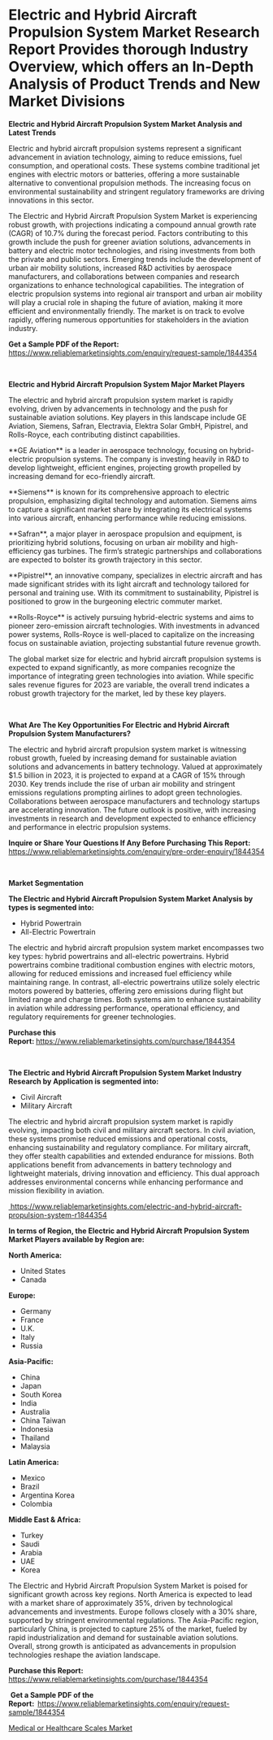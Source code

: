 <p><h1>Electric and Hybrid Aircraft Propulsion System Market Research Report Provides thorough Industry Overview, which offers an In-Depth Analysis of Product Trends and New Market Divisions</h1></p><p><strong>Electric and Hybrid Aircraft Propulsion System Market Analysis and Latest Trends</strong></p>
<p><p>Electric and hybrid aircraft propulsion systems represent a significant advancement in aviation technology, aiming to reduce emissions, fuel consumption, and operational costs. These systems combine traditional jet engines with electric motors or batteries, offering a more sustainable alternative to conventional propulsion methods. The increasing focus on environmental sustainability and stringent regulatory frameworks are driving innovations in this sector.</p><p>The Electric and Hybrid Aircraft Propulsion System Market is experiencing robust growth, with projections indicating a compound annual growth rate (CAGR) of 10.7% during the forecast period. Factors contributing to this growth include the push for greener aviation solutions, advancements in battery and electric motor technologies, and rising investments from both the private and public sectors. Emerging trends include the development of urban air mobility solutions, increased R&D activities by aerospace manufacturers, and collaborations between companies and research organizations to enhance technological capabilities. The integration of electric propulsion systems into regional air transport and urban air mobility will play a crucial role in shaping the future of aviation, making it more efficient and environmentally friendly. The market is on track to evolve rapidly, offering numerous opportunities for stakeholders in the aviation industry.</p></p>
<p><strong>Get a Sample PDF of the Report:&nbsp;</strong> <a href="https://www.reliablemarketinsights.com/enquiry/request-sample/1844354?utm_campaign=3065&utm_medium=2&utm_source=Github&utm_content=ia&utm_term=12042025&utm_id=electric-and-hybrid-aircraft-propulsion-system">https://www.reliablemarketinsights.com/enquiry/request-sample/1844354</a></p>
<p>&nbsp;</p>
<p><strong>Electric and Hybrid Aircraft Propulsion System Major Market Players</strong></p>
<p><p>The electric and hybrid aircraft propulsion system market is rapidly evolving, driven by advancements in technology and the push for sustainable aviation solutions. Key players in this landscape include GE Aviation, Siemens, Safran, Electravia, Elektra Solar GmbH, Pipistrel, and Rolls-Royce, each contributing distinct capabilities.</p><p>**GE Aviation** is a leader in aerospace technology, focusing on hybrid-electric propulsion systems. The company is investing heavily in R&D to develop lightweight, efficient engines, projecting growth propelled by increasing demand for eco-friendly aircraft.</p><p>**Siemens** is known for its comprehensive approach to electric propulsion, emphasizing digital technology and automation. Siemens aims to capture a significant market share by integrating its electrical systems into various aircraft, enhancing performance while reducing emissions.</p><p>**Safran**, a major player in aerospace propulsion and equipment, is prioritizing hybrid solutions, focusing on urban air mobility and high-efficiency gas turbines. The firm’s strategic partnerships and collaborations are expected to bolster its growth trajectory in this sector.</p><p>**Pipistrel**, an innovative company, specializes in electric aircraft and has made significant strides with its light aircraft and technology tailored for personal and training use. With its commitment to sustainability, Pipistrel is positioned to grow in the burgeoning electric commuter market.</p><p>**Rolls-Royce** is actively pursuing hybrid-electric systems and aims to pioneer zero-emission aircraft technologies. With investments in advanced power systems, Rolls-Royce is well-placed to capitalize on the increasing focus on sustainable aviation, projecting substantial future revenue growth.</p><p>The global market size for electric and hybrid aircraft propulsion systems is expected to expand significantly, as more companies recognize the importance of integrating green technologies into aviation. While specific sales revenue figures for 2023 are variable, the overall trend indicates a robust growth trajectory for the market, led by these key players.</p></p>
<p>&nbsp;</p>
<p><strong>What Are The Key Opportunities For Electric and Hybrid Aircraft Propulsion System Manufacturers?</strong></p>
<p><p>The electric and hybrid aircraft propulsion system market is witnessing robust growth, fueled by increasing demand for sustainable aviation solutions and advancements in battery technology. Valued at approximately $1.5 billion in 2023, it is projected to expand at a CAGR of 15% through 2030. Key trends include the rise of urban air mobility and stringent emissions regulations prompting airlines to adopt green technologies. Collaborations between aerospace manufacturers and technology startups are accelerating innovation. The future outlook is positive, with increasing investments in research and development expected to enhance efficiency and performance in electric propulsion systems.</p></p>
<p><strong>Inquire or Share Your Questions If Any Before Purchasing This Report:</strong> <a href="https://www.reliablemarketinsights.com/enquiry/pre-order-enquiry/1844354?utm_campaign=3065&utm_medium=2&utm_source=Github&utm_content=ia&utm_term=12042025&utm_id=electric-and-hybrid-aircraft-propulsion-system">https://www.reliablemarketinsights.com/enquiry/pre-order-enquiry/1844354</a></p>
<p>&nbsp;</p>
<p><strong>Market Segmentation</strong></p>
<p><strong>The Electric and Hybrid Aircraft Propulsion System Market Analysis by types is segmented into:</strong></p>
<p><ul><li>Hybrid Powertrain</li><li>All-Electric Powertrain</li></ul></p>
<p><p>The electric and hybrid aircraft propulsion system market encompasses two key types: hybrid powertrains and all-electric powertrains. Hybrid powertrains combine traditional combustion engines with electric motors, allowing for reduced emissions and increased fuel efficiency while maintaining range. In contrast, all-electric powertrains utilize solely electric motors powered by batteries, offering zero emissions during flight but limited range and charge times. Both systems aim to enhance sustainability in aviation while addressing performance, operational efficiency, and regulatory requirements for greener technologies.</p></p>
<p><strong>Purchase this Report:&nbsp;</strong><a href="https://www.reliablemarketinsights.com/purchase/1844354?utm_campaign=3065&utm_medium=2&utm_source=Github&utm_content=ia&utm_term=12042025&utm_id=electric-and-hybrid-aircraft-propulsion-system">https://www.reliablemarketinsights.com/purchase/1844354</a></p>
<p>&nbsp;</p>
<p><strong>The Electric and Hybrid Aircraft Propulsion System Market Industry Research by Application is segmented into:</strong></p>
<p><ul><li>Civil Aircraft</li><li>Military Aircraft</li></ul></p>
<p><p>The electric and hybrid aircraft propulsion system market is rapidly evolving, impacting both civil and military aircraft sectors. In civil aviation, these systems promise reduced emissions and operational costs, enhancing sustainability and regulatory compliance. For military aircraft, they offer stealth capabilities and extended endurance for missions. Both applications benefit from advancements in battery technology and lightweight materials, driving innovation and efficiency. This dual approach addresses environmental concerns while enhancing performance and mission flexibility in aviation.</p></p>
<p><a href="https://www.reliablemarketinsights.com/electric-and-hybrid-aircraft-propulsion-system-r1844354?utm_campaign=3065&utm_medium=2&utm_source=Github&utm_content=ia&utm_term=12042025&utm_id=electric-and-hybrid-aircraft-propulsion-system">&nbsp;https://www.reliablemarketinsights.com/electric-and-hybrid-aircraft-propulsion-system-r1844354</a></p>
<p><strong>In terms of Region, the Electric and Hybrid Aircraft Propulsion System Market Players available by Region are:</strong></p>
<p>
    <p> <strong> North America: </strong>
        <ul>
            <li>United States</li>
            <li>Canada</li>
        </ul>
        </p> 
    <p> <strong> Europe: </strong>
        <ul>
            <li>Germany</li>
            <li>France</li>
            <li>U.K.</li>
            <li>Italy</li>
            <li>Russia</li>
        </ul>
        </p> 
    <p> <strong> Asia-Pacific: </strong>
        <ul>
            <li>China</li>
            <li>Japan</li>
            <li>South Korea</li>
            <li>India</li>
            <li>Australia</li>
            <li>China Taiwan</li>
            <li>Indonesia</li>
            <li>Thailand</li>
            <li>Malaysia</li>
        </ul>
        </p> 
    <p> <strong> Latin America: </strong>
        <ul>
            <li>Mexico</li>
            <li>Brazil</li>
            <li>Argentina Korea</li>
            <li>Colombia</li>
        </ul>
        </p> 
    <p> <strong> Middle East & Africa: </strong>
        <ul>
            <li>Turkey</li>
            <li>Saudi</li>
            <li>Arabia</li>
            <li>UAE</li>
            <li>Korea</li>
        </ul>
    </p>
    </p>
<p><p>The Electric and Hybrid Aircraft Propulsion System Market is poised for significant growth across key regions. North America is expected to lead with a market share of approximately 35%, driven by technological advancements and investments. Europe follows closely with a 30% share, supported by stringent environmental regulations. The Asia-Pacific region, particularly China, is projected to capture 25% of the market, fueled by rapid industrialization and demand for sustainable aviation solutions. Overall, strong growth is anticipated as advancements in propulsion technologies reshape the aviation landscape.</p></p>
<p><strong>Purchase this Report: </strong><a href="https://www.reliablemarketinsights.com/purchase/1844354?utm_campaign=3065&utm_medium=2&utm_source=Github&utm_content=ia&utm_term=12042025&utm_id=electric-and-hybrid-aircraft-propulsion-system">https://www.reliablemarketinsights.com/purchase/1844354</a></p>
<p>&nbsp;<strong>Get a Sample PDF of the Report:&nbsp;&nbsp;</strong><a href="https://www.reliablemarketinsights.com/enquiry/request-sample/1844354?utm_campaign=3065&utm_medium=2&utm_source=Github&utm_content=ia&utm_term=12042025&utm_id=electric-and-hybrid-aircraft-propulsion-system">https://www.reliablemarketinsights.com/enquiry/request-sample/1844354</a></p>
<p><strong></strong></p>
<p><p><a href="https://github.com/akermigarib/Market-Research-Report-List-1/blob/main/medical-or-healthcare-scales-market.md?utm_campaign=3065&utm_medium=2&utm_source=Github&utm_content=ia&utm_term=12042025&utm_id=electric-and-hybrid-aircraft-propulsion-system">Medical or Healthcare Scales Market</a></p></p>